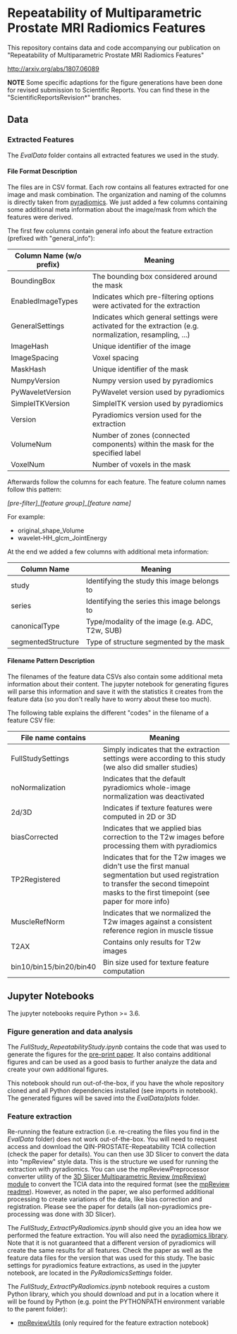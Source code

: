 # Repeatability of Multiparametric Prostate MRI Radiomics Features

This repository contains data and code accompanying our publication on "Repeatability of Multiparametric Prostate MRI Radiomics Features"

http://arxiv.org/abs/1807.06089

**NOTE** Some specific adaptions for the figure generations have been done for revised submission to Scientific Reports. 
You can find these in the "ScientificReportsRevision*" branches.

## Data

### Extracted Features

The _EvalData_ folder contains all extracted features we used in the study.

#### File Format Description

The files are in CSV format. Each row contains all features extracted for one image and mask combination. The organization and naming of the columns is directly taken from [pyradiomics](https://github.com/Radiomics/pyradiomics). We just added a few columns containing some additional meta information about the image/mask from which the features were derived. 

The first few columns contain general info about the feature extraction (prefixed with "general_info"):

| Column Name (w/o prefix) | Meaning |
|--------------------------|---------|
| BoundingBox	             | The bounding box considered around the mask |
| EnabledImageTypes	       | Indicates which pre-filtering options were activated for the extraction |
| GeneralSettings	         | Indicates which general settings were activated for the extraction (e.g. normalization, resampling, ...) |
| ImageHash	               | Unique identifier of the image |
| ImageSpacing	           | Voxel spacing |
| MaskHash	               | Unique identifier of the mask |
| NumpyVersion	           | Numpy version used by pyradiomics |
| PyWaveletVersion	       | PyWavelet version used by pyradiomics |
| SimpleITKVersion	       | SimpleITK version used by pyradiomics |
| Version	                 | Pyradiomics version used for the extraction |
| VolumeNum	               | Number of zones (connected components) within the mask for the specified label |
| VoxelNum                 | Number of voxels in the mask |

Afterwards follow the columns for each feature. The feature column names follow this pattern: 

*[pre-filter]\_[feature group]\_[feature name]*

For example:
* original\_shape\_Volume
* wavelet-HH\_glcm\_JointEnergy

At the end we added a few columns with additional meta information:

| Column Name              | Meaning |
|--------------------------|---------|
| study	                   | Identifying the study this image belongs to |
| series	                 | Identifying the series this image belongs to |
| canonicalType	           | Type/modality of the image (e.g. ADC, T2w, SUB) |
| segmentedStructure	     | Type of structure segmented by the mask |

#### Filename Pattern Description

The filenames of the feature data CSVs also contain some additional meta information about their content. The jupyter notebook for generating figures will parse this information and save it with the statistics it creates from the feature data (so you don't really have to worry about these too much).

The following table explains the different "codes" in the filename of a feature CSV file:

| File name contains       | Meaning |
|--------------------------|---------|
| FullStudySettings	       | Simply indicates that the extraction settings were according to this study (we also did smaller studies) |
| noNormalization          | Indicates that the default pyradiomics whole-image normalization was deactivated |
| 2d/3D 	                 | Indicates if texture features were computed in 2D or 3D |
| biasCorrected	           | Indicates that we applied bias correction to the T2w images before processing them with pyradiomics |
| TP2Registered	           | Indicates that for the T2w images we didn't use the first manual segmentation but used registration to transfer the second timepoint masks to the first timepoint (see paper for more info) |
| MuscleRefNorm            | Indicates that we normalized the T2w images against a consistent reference region in muscle tissue |
| T2AX                     | Contains only results for T2w images |
| bin10/bin15/bin20/bin40  | Bin size used for texture feature computation |




## Jupyter Notebooks

The jupyter notebooks require Python >= 3.6. 

### Figure generation and data analysis

The _FullStudy_RepeatabilityStudy.ipynb_ contains the code that was used to generate the figures for the [pre-print paper](http://arxiv.org/abs/1807.06089). It also contains additional figures and can be used as a good basis to further analyze the data and create your own additional figures. 

This notebook should run out-of-the-box, if you have the whole repository cloned and all Python dependencies installed (see imports in notebook). The generated figures will be saved into the _EvalData/plots_ folder.

### Feature extraction

Re-running the feature extraction (i.e. re-creating the files you find in the _EvalData_ folder) does not work out-of-the-box. You will need to request access and download the QIN-PROSTATE-Repeatability TCIA collection (check the paper for details). You can then use 3D Slicer to convert the data into "mpReview" style data. This is the structure we used for running the extraction with pyradiomics. You can use the mpReviewPreprocessor converter utility of the [3D Slicer Multiparametric Review (mpReview) module](https://github.com/SlicerProstate/mpReview) to convert the TCIA data into the required format (see the [mpReview readme](https://github.com/SlicerProstate/mpReview/blob/master/README.md)). However, as noted in the paper, we also performed additional processing to create variations of the data, like bias correction and registration. Please see the paper for details (all non-pyradiomics pre-processing was done with 3D Slicer).

The _FullStudy_ExtractPyRadiomics.ipynb_ should give you an idea how we performed the feature extraction. You will also need the [pyradiomics library](https://github.com/Radiomics/pyradiomics). Note that it is not guaranteed that a different version of pyradiomics will create the same results for all features. Check the paper as well as the feature data files for the version that was used for this study. The basic settings for pyradiomics feature extractions, as used in the jupyter notebook, are located in the _PyRadiomicsSettings_ folder.

The _FullStudy_ExtractPyRadiomics.ipynb_ notebook requires a custom Python library, which you should download and put in a location where it will be found by Python (e.g. point the PYTHONPATH environment variable to the parent folder):
* [mpReviewUtils](https://github.com/michaelschwier/mpReviewUtils) (only required for the feature extraction notebook)


